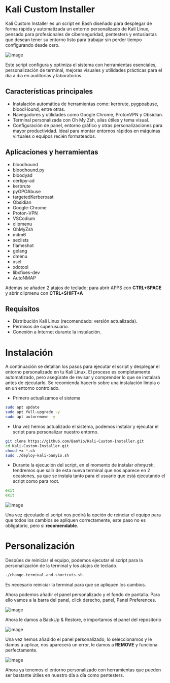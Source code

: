 # Kali Custom Installer

Kali Custom Installer es un script en Bash diseñado para desplegar de forma rápida y automatizada un entorno personalizado de Kali Linux, pensado para profesionales de ciberseguridad, pentesters y entusiastas que desean tener su entorno listo para trabajar sin perder tiempo configurando desde cero.

![image](https://github.com/user-attachments/assets/531a0182-0ae0-416c-9750-956f22497de3)

Este script configura y optimiza el sistema con herramientas esenciales, personalización de terminal, mejoras visuales y utilidades prácticas para el día a día en auditorías y laboratorios.

## Características principales
- Instalación automática de herramientas como:
kerbrute, pygpoabuse, bloodHound, entre otras.
- Navegadores y utilidades como Google Chrome, ProtonVPN y Obsidian.
- Terminal personalizada con Oh My Zsh, alias útiles y tema visual.
- Configuración de panel, entorno gráfico y otras personalizaciones para mayor productividad.
Ideal para montar entornos rápidos en máquinas virtuales o equipos recién formateados.

## Aplicaciones y herramientas
- bloodhound
- bloodhound.py
- bloodyad
- certipy-ad
- kerbrute
- pyGPOAbuse
- targetedKerberoast
- Obsidian
- Google-Chrome
- Proton-VPN
- VSCodium
- clipmenu
- OhMyZsh
- mitm6
- seclists
- flameshot
- golang
- dmenu
- xsel
- xdotool
- libxfixes-dev
- AutoNMAP

Además se añaden 2 atajos de teclado; para abrir APPS con **CTRL+SPACE** y abrir clipmenu con **CTRL+SHIFT+A**

## Requisitos
- Distribución Kali Linux (recomendado: versión actualizada).
- Permisos de superusuario.
- Conexión a Internet durante la instalación.

# Instalación
A continuación se detallan los pasos para ejecutar el script y desplegar el entorno personalizado en tu Kali Linux. El proceso es completamente automatizado, pero asegúrate de revisar y comprender lo que se instalará antes de ejecutarlo. Se recomienda hacerlo sobre una instalación limpia o en un entorno controlado.

- Primero actualizamos el sistema

```bash
sudo apt update
sudo apt full-upgrade -y
sudo apt autoremove -y
```
- Una vez hemos actualizado el sistema, podemos instalar y ejecutar el script para personalizar nuestro entorno.
```bash
git clone https://github.com/BanYio/Kali-Custom-Installer.git
cd Kali-Custom-Installer.git
chmod +x *.sh
sudo ./deploy-kali-banyio.sh
```
- Durante la ejecución del script, en el momento de instalar *ohmyzsh*, tendremos que salir de esta nueva terminal que nos aparece en 2 ocasiones, ya que se instala tanto para el usuario que está ejecutando el script como para root.
```bash
exit
exit
```
![image](https://github.com/user-attachments/assets/29c50f70-671f-49a0-818c-47eae3212bd4)

Una vez ejecutado el script nos pedirá la opción de reinciar el equipo para que todos los cambios se apliquen correctamente, este paso no es obligatorio, pero si **recomendable**.

# Personalización

Despúes de reiniciar el equipo, podemos ejecutar el script para la personalización de la terminal y los atajos de teclado.

```bash
./change-terminal-and-shortcuts.sh
```

Es necesario reiniciar la terminal para que se apliquen los cambios.

Ahora podemos añadir el panel personalizado y el fondo de pantalla. Para ello vamos a la barra del panel, click derecho, panel, Panel Preferences.

![image](https://github.com/user-attachments/assets/0305d0ea-cf37-4207-81fd-9ae2fd3c793b)

Ahora le damos a BackUp & Restore, e importamos el panel del repositorio

![image](https://github.com/user-attachments/assets/676dddba-9405-436a-b66a-66707c2a847f)

Una vez hemos añadido el panel personalizado, lo seleccionamos y le damos a aplicar, nos aparecerá un error, le damos a **REMOVE** y funciona perfectamente.

![image](https://github.com/user-attachments/assets/5663d9c0-5fb6-4251-ae84-66673b59f6af)

Ahora ya tenemos el entorno personalizado con herramientas que pueden ser bastante útiles en nuestro día a día como pentesters.

